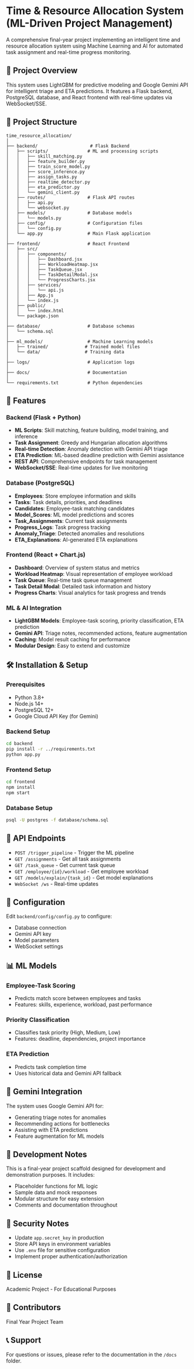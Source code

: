 # Time & Resource Allocation System (ML-Driven Project Management)

A comprehensive final-year project implementing an intelligent time and resource allocation system using Machine Learning and AI for automated task assignment and real-time progress monitoring.

## 🎯 Project Overview

This system uses LightGBM for predictive modeling and Google Gemini API for intelligent triage and ETA predictions. It features a Flask backend, PostgreSQL database, and React frontend with real-time updates via WebSocket/SSE.

## 📁 Project Structure

```
time_resource_allocation/
│
├── backend/                    # Flask Backend
│   ├── scripts/               # ML and processing scripts
│   │   ├── skill_matching.py
│   │   ├── feature_builder.py
│   │   ├── train_score_model.py
│   │   ├── score_inference.py
│   │   ├── assign_tasks.py
│   │   ├── realtime_detector.py
│   │   ├── eta_predictor.py
│   │   └── gemini_client.py
│   ├── routes/                # Flask API routes
│   │   ├── api.py
│   │   └── websocket.py
│   ├── models/                # Database models
│   │   └── models.py
│   ├── config/                # Configuration files
│   │   └── config.py
│   └── app.py                 # Main Flask application
│
├── frontend/                  # React Frontend
│   ├── src/
│   │   ├── components/
│   │   │   ├── Dashboard.jsx
│   │   │   ├── WorkloadHeatmap.jsx
│   │   │   ├── TaskQueue.jsx
│   │   │   ├── TaskDetailModal.jsx
│   │   │   └── ProgressCharts.jsx
│   │   ├── services/
│   │   │   └── api.js
│   │   ├── App.js
│   │   └── index.js
│   ├── public/
│   │   └── index.html
│   └── package.json
│
├── database/                  # Database schemas
│   └── schema.sql
│
├── ml_models/                 # Machine Learning models
│   ├── trained/              # Trained model files
│   └── data/                 # Training data
│
├── logs/                      # Application logs
│
├── docs/                      # Documentation
│
└── requirements.txt           # Python dependencies

```

## 🚀 Features

### Backend (Flask + Python)
- **ML Scripts**: Skill matching, feature building, model training, and inference
- **Task Assignment**: Greedy and Hungarian allocation algorithms
- **Real-time Detection**: Anomaly detection with Gemini API triage
- **ETA Prediction**: ML-based deadline prediction with Gemini assistance
- **REST API**: Comprehensive endpoints for task management
- **WebSocket/SSE**: Real-time updates for live monitoring

### Database (PostgreSQL)
- **Employees**: Store employee information and skills
- **Tasks**: Task details, priorities, and deadlines
- **Candidates**: Employee-task matching candidates
- **Model_Scores**: ML model predictions and scores
- **Task_Assignments**: Current task assignments
- **Progress_Logs**: Task progress tracking
- **Anomaly_Triage**: Detected anomalies and resolutions
- **ETA_Explanations**: AI-generated ETA explanations

### Frontend (React + Chart.js)
- **Dashboard**: Overview of system status and metrics
- **Workload Heatmap**: Visual representation of employee workload
- **Task Queue**: Real-time task queue management
- **Task Detail Modal**: Detailed task information and history
- **Progress Charts**: Visual analytics for task progress and trends

### ML & AI Integration
- **LightGBM Models**: Employee-task scoring, priority classification, ETA prediction
- **Gemini API**: Triage notes, recommended actions, feature augmentation
- **Caching**: Model result caching for performance
- **Modular Design**: Easy to extend and customize

## 🛠️ Installation & Setup

### Prerequisites
- Python 3.8+
- Node.js 14+
- PostgreSQL 12+
- Google Cloud API Key (for Gemini)

### Backend Setup
```bash
cd backend
pip install -r ../requirements.txt
python app.py
```

### Frontend Setup
```bash
cd frontend
npm install
npm start
```

### Database Setup
```bash
psql -U postgres -f database/schema.sql
```

## 📡 API Endpoints

- `POST /trigger_pipeline` - Trigger the ML pipeline
- `GET /assignments` - Get all task assignments
- `GET /task_queue` - Get current task queue
- `GET /employee/{id}/workload` - Get employee workload
- `GET /models/explain/{task_id}` - Get model explanations
- `WebSocket /ws` - Real-time updates

## 🔧 Configuration

Edit `backend/config/config.py` to configure:
- Database connection
- Gemini API key
- Model parameters
- WebSocket settings

## 📊 ML Models

### Employee-Task Scoring
- Predicts match score between employees and tasks
- Features: skills, experience, workload, past performance

### Priority Classification
- Classifies task priority (High, Medium, Low)
- Features: deadline, dependencies, project importance

### ETA Prediction
- Predicts task completion time
- Uses historical data and Gemini API fallback

## 🤖 Gemini Integration

The system uses Google Gemini API for:
- Generating triage notes for anomalies
- Recommending actions for bottlenecks
- Assisting with ETA predictions
- Feature augmentation for ML models

## 📝 Development Notes

This is a final-year project scaffold designed for development and demonstration purposes. It includes:
- Placeholder functions for ML logic
- Sample data and mock responses
- Modular structure for easy extension
- Comments and documentation throughout

## 🔐 Security Notes

- Update `app.secret_key` in production
- Store API keys in environment variables
- Use `.env` file for sensitive configuration
- Implement proper authentication/authorization

## 📄 License

Academic Project - For Educational Purposes

## 👥 Contributors

Final Year Project Team

## 📞 Support

For questions or issues, please refer to the documentation in the `/docs` folder.
